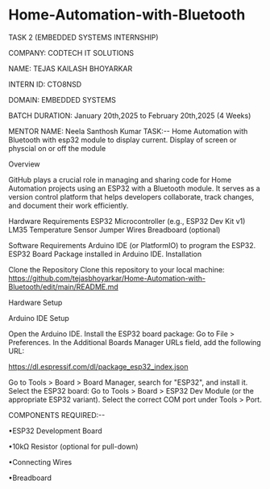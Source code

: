 # Home-Automation-with-Bluetooth
TASK 2 (EMBEDDED SYSTEMS INTERNSHIP)

COMPANY: CODTECH IT SOLUTIONS

NAME: TEJAS KAILASH BHOYARKAR

INTERN ID: CTO8NSD

DOMAIN: EMBEDDED SYSTEMS

BATCH DURATION: January 20th,2025 to February 20th,2025 (4 Weeks)

MENTOR NAME: Neela Santhosh Kumar TASK:-- Home Automation with Bluetooth with esp32 module to display current. Display of screen or physcial on or off the module 

Overview

GitHub plays a crucial role in managing and sharing code for Home Automation projects using an ESP32 with a Bluetooth module. It serves as a version control platform that helps developers collaborate, track changes, and document their work efficiently.

Hardware Requirements
ESP32 Microcontroller (e.g., ESP32 Dev Kit v1)
LM35 Temperature Sensor
Jumper Wires
Breadboard (optional)

Software Requirements
Arduino IDE (or PlatformIO) to program the ESP32.
ESP32 Board Package installed in Arduino IDE.
Installation

Clone the Repository
Clone this repository to your local machine:
https://github.com/tejasbhoyarkar/Home-Automation-with-Bluetooth/edit/main/README.md


Hardware Setup

Arduino IDE Setup

Open the Arduino IDE. Install the ESP32 board package: Go to File > Preferences. In the Additional Boards Manager URLs field, add the following URL:

 https://dl.espressif.com/dl/package_esp32_index.json

 Go to Tools > Board > Board Manager, search for "ESP32", and install it.
Select the ESP32 board: Go to Tools > Board > ESP32 Dev Module (or the appropriate ESP32 variant). Select the correct COM port under Tools > Port.

COMPONENTS REQUIRED:--

•ESP32 Development Board

•10kΩ Resistor (optional for pull-down)

•Connecting Wires

•Breadboard





